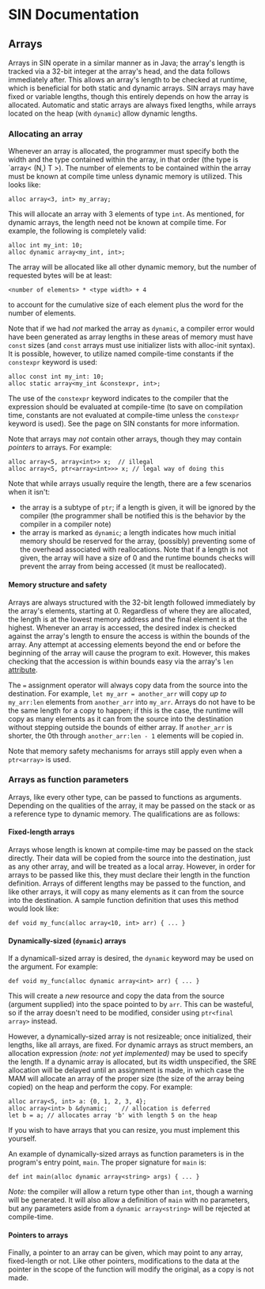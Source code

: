 # SIN Documentation

## Arrays

Arrays in SIN operate in a similar manner as in Java; the array's length is tracked via a 32-bit integer at the array's head, and the data follows immediately after. This allows an array's length to be checked at runtime, which is beneficial for both static and dynamic arrays. SIN arrays may have fixed or variable lengths, though this entirely depends on how the array is allocated. Automatic and static arrays are always fixed lengths, while arrays located on the heap (with `dynamic`) allow dynamic lengths.

### Allocating an array

Whenever an array is allocated, the programmer must specify both the width and the type contained within the array, in that order (the type is `array< (N,) T >). The number of elements to be contained within the array must be known at compile time unless dynamic memory is utilized. This looks like:

    alloc array<3, int> my_array;

This will allocate an array with 3 elements of type `int`. As mentioned, for dynamic arrays, the length need not be known at compile time. For example, the following is completely valid:

    alloc int my_int: 10;
    alloc dynamic array<my_int, int>;

The array will be allocated like all other dynamic memory, but the number of requested bytes will be at least:

    <number of elements> * <type width> + 4

to account for the cumulative size of each element plus the word for the number of elements.

Note that if we had _not_ marked the array as `dynamic`, a compiler error would have been generated as array lengths in these areas of memory must have `const` sizes (and `const` arrays must use initializer lists with alloc-init syntax). It is possible, however, to utilize named compile-time constants if the `constexpr` keyword is used:

    alloc const int my_int: 10;
    alloc static array<my_int &constexpr, int>;

The use of the `constexpr` keyword indicates to the compiler that the expression should be evaluated at compile-time (to save on compilation time, constants are not evaluated at compile-time unless the `constexpr` keyword is used). See the page on SIN constants for more information.

Note that arrays may *not* contain other arrays, though they may contain *pointers* to arrays. For example:

    alloc array<5, array<int>> x;  // illegal
    alloc array<5, ptr<array<int>>> x; // legal way of doing this

Note that while arrays usually require the length, there are a few scenarios when it isn't:

* the array is a subtype of `ptr`; if a length is given, it will be ignored by the compiler (the programmer shall be notified this is the behavior by the compiler in a compiler note)
* the array is marked as `dynamic`; a length indicates how much initial memory should be reserved for the array, (possibly) preventing some of the overhead associated with reallocations. Note that if a length is not given, the array will have a size of 0 and the runtime bounds checks will prevent the array from being accessed (it must be reallocated).

#### Memory structure and safety

Arrays are always structured with the 32-bit length followed immediately by the array's elements, starting at 0. Regardless of where they are allocated, the length is at the lowest memory address and the final element is at the highest. Whenever an array is accessed, the desired index is checked against the array's length to ensure the access is within the bounds of the array. Any attempt at accessing elements beyond the end or before the beginning of the array will cause the program to exit. However, this makes checking that the accession is within bounds easy via the array's `len` [attribute](Attributes).

The `=` assignment operator will always copy data from the source into the destination. For example, `let my_arr = another_arr` will copy _up to_ `my_arr:len` elements from `another_arr` into `my_arr`. Arrays do not have to be the same length for a copy to happen; if this is the case, the runtime will copy as many elements as it can from the source into the destination without stepping outside the bounds of either array. If `another_arr` is shorter, the 0th through `another_arr:len - 1` elements will be copied in.

Note that memory safety mechanisms for arrays still apply even when a `ptr<array>` is used.

### Arrays as function parameters

Arrays, like every other type, can be passed to functions as arguments. Depending on the qualities of the array, it may be passed on the stack or as a reference type to dynamic memory. The qualifications are as follows:

#### Fixed-length arrays

Arrays whose length is known at compile-time may be passed on the stack directly. Their data will be copied from the source into the destination, just as any other array, and will be treated as a local array. However, in order for arrays to be passed like this, they must declare their length in the function definition. Arrays of different lengths may be passed to the function, and like other arrays, it will copy as many elements as it can from the source into the destination. A sample function definition that uses this method would look like:

    def void my_func(alloc array<10, int> arr) { ... }

#### Dynamically-sized (`dynamic`) arrays

If a dynamicall-sized array is desired, the `dynamic` keyword may be used on the argument. For example:

    def void my_func(alloc dynamic array<int> arr) { ... }

This will create a _new_ resource and copy the data from the source (argument supplied) into the space pointed to by `arr`. This can be wasteful, so if the array doesn't need to be modified, consider using `ptr<final array>` instead.

However, a dynamically-sized array is not resizeable; once initialized, their lengths, like all arrays, are fixed. For dynamic arrays as struct members, an allocation expression _(note: not yet implemented)_ may be used to specify the length. If a dynamic array is allocated, but its width unspecified, the SRE allocation will be delayed until an assignment is made, in which case the MAM will allocate an array of the proper size (the size of the array being copied) on the heap and perform the copy. For example:

    alloc array<5, int> a: {0, 1, 2, 3, 4};
    alloc array<int> b &dynamic;    // allocation is deferred
    let b = a; // allocates array 'b' with length 5 on the heap

If you wish to have arrays that you can resize, you must implement this yourself.

An example of dynamically-sized arrays as function parameters is in the program's entry point, `main`. The proper signature for `main` is:

    def int main(alloc dynamic array<string> args) { ... }

_Note:_ the compiler will allow a return type other than `int`, though a warning will be generated. It will also allow a definition of `main` with no parameters, but any parameters aside from a `dynamic array<string>` will be rejected at compile-time.

#### Pointers to arrays

Finally, a pointer to an array can be given, which may point to any array, fixed-length or not. Like other pointers, modifications to the data at the pointer in the scope of the function will modify the original, as a copy is not made.
